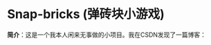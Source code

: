 # Snap-bricks (弹砖块小游戏)
**简介**：这是一个我本人闲来无事做的小项目。我在CSDN发现了一篇博客：[](https://blog.csdn.net/horizon12/article/details/108646596)
